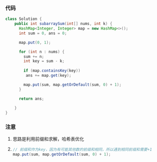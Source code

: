 ### 代码

```java
class Solution {
    public int subarraySum(int[] nums, int k) {
      HashMap<Integer, Integer> map = new HashMap<>();
      int sum = 0, ans = 0;

      map.put(0, 1);

      for (int n : nums) {
        sum += n;
        int key = sum - k;
        
        if (map.containsKey(key))
         ans += map.get(key);

        map.put(sum, map.getOrDefault(sum, 0) + 1);
      }

      return ans;
      
    }
}
```

### 注意

1. 思路是利用前缀和求解，哈希表优化

2. ```java
   // 前缀和作为key，因为有可能其他数的前缀和相同，所以遇到相同前缀和需要+1
   map.put(sum, map.getOrDefault(sum, 0) + 1);
   ```

   

